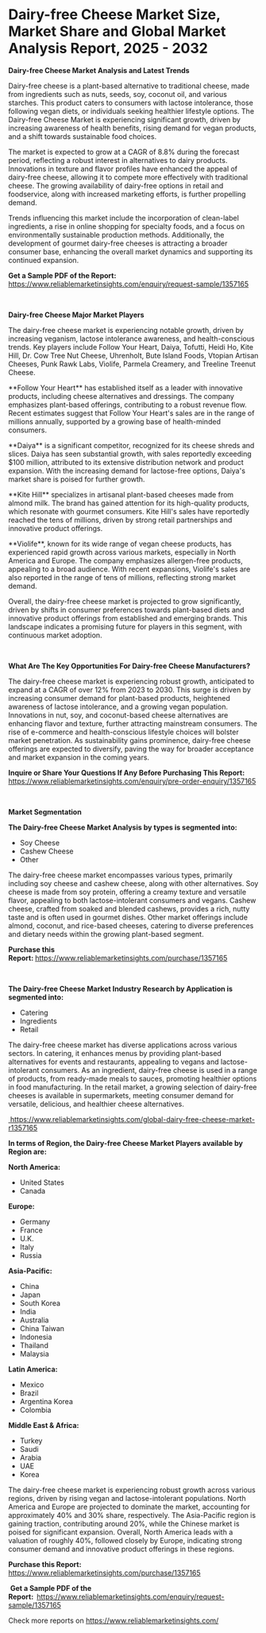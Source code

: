 <p><h1>Dairy-free Cheese Market Size, Market Share and Global Market Analysis Report, 2025 - 2032</h1></p><p><strong>Dairy-free Cheese Market Analysis and Latest Trends</strong></p>
<p><p>Dairy-free cheese is a plant-based alternative to traditional cheese, made from ingredients such as nuts, seeds, soy, coconut oil, and various starches. This product caters to consumers with lactose intolerance, those following vegan diets, or individuals seeking healthier lifestyle options. The Dairy-free Cheese Market is experiencing significant growth, driven by increasing awareness of health benefits, rising demand for vegan products, and a shift towards sustainable food choices.</p><p>The market is expected to grow at a CAGR of 8.8% during the forecast period, reflecting a robust interest in alternatives to dairy products. Innovations in texture and flavor profiles have enhanced the appeal of dairy-free cheese, allowing it to compete more effectively with traditional cheese. The growing availability of dairy-free options in retail and foodservice, along with increased marketing efforts, is further propelling demand.</p><p>Trends influencing this market include the incorporation of clean-label ingredients, a rise in online shopping for specialty foods, and a focus on environmentally sustainable production methods. Additionally, the development of gourmet dairy-free cheeses is attracting a broader consumer base, enhancing the overall market dynamics and supporting its continued expansion.</p></p>
<p><strong>Get a Sample PDF of the Report:&nbsp;</strong> <a href="https://www.reliablemarketinsights.com/enquiry/request-sample/1357165?utm_campaign=2143&utm_medium=2&utm_source=Github&utm_content=ia&utm_term=15022025&utm_id=dairy-free-cheese">https://www.reliablemarketinsights.com/enquiry/request-sample/1357165</a></p>
<p>&nbsp;</p>
<p><strong>Dairy-free Cheese Major Market Players</strong></p>
<p><p>The dairy-free cheese market is experiencing notable growth, driven by increasing veganism, lactose intolerance awareness, and health-conscious trends. Key players include Follow Your Heart, Daiya, Tofutti, Heidi Ho, Kite Hill, Dr. Cow Tree Nut Cheese, Uhrenholt, Bute Island Foods, Vtopian Artisan Cheeses, Punk Rawk Labs, Violife, Parmela Creamery, and Treeline Treenut Cheese.</p><p>**Follow Your Heart** has established itself as a leader with innovative products, including cheese alternatives and dressings. The company emphasizes plant-based offerings, contributing to a robust revenue flow. Recent estimates suggest that Follow Your Heart's sales are in the range of millions annually, supported by a growing base of health-minded consumers.</p><p>**Daiya** is a significant competitor, recognized for its cheese shreds and slices. Daiya has seen substantial growth, with sales reportedly exceeding $100 million, attributed to its extensive distribution network and product expansion. With the increasing demand for lactose-free options, Daiya's market share is poised for further growth.</p><p>**Kite Hill** specializes in artisanal plant-based cheeses made from almond milk. The brand has gained attention for its high-quality products, which resonate with gourmet consumers. Kite Hill's sales have reportedly reached the tens of millions, driven by strong retail partnerships and innovative product offerings.</p><p>**Violife**, known for its wide range of vegan cheese products, has experienced rapid growth across various markets, especially in North America and Europe. The company emphasizes allergen-free products, appealing to a broad audience. With recent expansions, Violife's sales are also reported in the range of tens of millions, reflecting strong market demand.</p><p>Overall, the dairy-free cheese market is projected to grow significantly, driven by shifts in consumer preferences towards plant-based diets and innovative product offerings from established and emerging brands. This landscape indicates a promising future for players in this segment, with continuous market adoption.</p></p>
<p>&nbsp;</p>
<p><strong>What Are The Key Opportunities For Dairy-free Cheese Manufacturers?</strong></p>
<p><p>The dairy-free cheese market is experiencing robust growth, anticipated to expand at a CAGR of over 12% from 2023 to 2030. This surge is driven by increasing consumer demand for plant-based products, heightened awareness of lactose intolerance, and a growing vegan population. Innovations in nut, soy, and coconut-based cheese alternatives are enhancing flavor and texture, further attracting mainstream consumers. The rise of e-commerce and health-conscious lifestyle choices will bolster market penetration. As sustainability gains prominence, dairy-free cheese offerings are expected to diversify, paving the way for broader acceptance and market expansion in the coming years.</p></p>
<p><strong>Inquire or Share Your Questions If Any Before Purchasing This Report:</strong> <a href="https://www.reliablemarketinsights.com/enquiry/pre-order-enquiry/1357165?utm_campaign=2143&utm_medium=2&utm_source=Github&utm_content=ia&utm_term=15022025&utm_id=dairy-free-cheese">https://www.reliablemarketinsights.com/enquiry/pre-order-enquiry/1357165</a></p>
<p>&nbsp;</p>
<p><strong>Market Segmentation</strong></p>
<p><strong>The Dairy-free Cheese Market Analysis by types is segmented into:</strong></p>
<p><ul><li>Soy Cheese</li><li>Cashew Cheese</li><li>Other</li></ul></p>
<p><p>The dairy-free cheese market encompasses various types, primarily including soy cheese and cashew cheese, along with other alternatives. Soy cheese is made from soy protein, offering a creamy texture and versatile flavor, appealing to both lactose-intolerant consumers and vegans. Cashew cheese, crafted from soaked and blended cashews, provides a rich, nutty taste and is often used in gourmet dishes. Other market offerings include almond, coconut, and rice-based cheeses, catering to diverse preferences and dietary needs within the growing plant-based segment.</p></p>
<p><strong>Purchase this Report:&nbsp;</strong><a href="https://www.reliablemarketinsights.com/purchase/1357165?utm_campaign=2143&utm_medium=2&utm_source=Github&utm_content=ia&utm_term=15022025&utm_id=dairy-free-cheese">https://www.reliablemarketinsights.com/purchase/1357165</a></p>
<p>&nbsp;</p>
<p><strong>The Dairy-free Cheese Market Industry Research by Application is segmented into:</strong></p>
<p><ul><li>Catering</li><li>Ingredients</li><li>Retail</li></ul></p>
<p><p>The dairy-free cheese market has diverse applications across various sectors. In catering, it enhances menus by providing plant-based alternatives for events and restaurants, appealing to vegans and lactose-intolerant consumers. As an ingredient, dairy-free cheese is used in a range of products, from ready-made meals to sauces, promoting healthier options in food manufacturing. In the retail market, a growing selection of dairy-free cheeses is available in supermarkets, meeting consumer demand for versatile, delicious, and healthier cheese alternatives.</p></p>
<p><a href="https://www.reliablemarketinsights.com/global-dairy-free-cheese-market-r1357165?utm_campaign=2143&utm_medium=2&utm_source=Github&utm_content=ia&utm_term=15022025&utm_id=dairy-free-cheese">&nbsp;https://www.reliablemarketinsights.com/global-dairy-free-cheese-market-r1357165</a></p>
<p><strong>In terms of Region, the Dairy-free Cheese Market Players available by Region are:</strong></p>
<p>
    <p> <strong> North America: </strong>
        <ul>
            <li>United States</li>
            <li>Canada</li>
        </ul>
        </p> 
    <p> <strong> Europe: </strong>
        <ul>
            <li>Germany</li>
            <li>France</li>
            <li>U.K.</li>
            <li>Italy</li>
            <li>Russia</li>
        </ul>
        </p> 
    <p> <strong> Asia-Pacific: </strong>
        <ul>
            <li>China</li>
            <li>Japan</li>
            <li>South Korea</li>
            <li>India</li>
            <li>Australia</li>
            <li>China Taiwan</li>
            <li>Indonesia</li>
            <li>Thailand</li>
            <li>Malaysia</li>
        </ul>
        </p> 
    <p> <strong> Latin America: </strong>
        <ul>
            <li>Mexico</li>
            <li>Brazil</li>
            <li>Argentina Korea</li>
            <li>Colombia</li>
        </ul>
        </p> 
    <p> <strong> Middle East & Africa: </strong>
        <ul>
            <li>Turkey</li>
            <li>Saudi</li>
            <li>Arabia</li>
            <li>UAE</li>
            <li>Korea</li>
        </ul>
    </p>
    </p>
<p><p>The dairy-free cheese market is experiencing robust growth across various regions, driven by rising vegan and lactose-intolerant populations. North America and Europe are projected to dominate the market, accounting for approximately 40% and 30% share, respectively. The Asia-Pacific region is gaining traction, contributing around 20%, while the Chinese market is poised for significant expansion. Overall, North America leads with a valuation of roughly 40%, followed closely by Europe, indicating strong consumer demand and innovative product offerings in these regions.</p></p>
<p><strong>Purchase this Report: </strong><a href="https://www.reliablemarketinsights.com/purchase/1357165?utm_campaign=2143&utm_medium=2&utm_source=Github&utm_content=ia&utm_term=15022025&utm_id=dairy-free-cheese">https://www.reliablemarketinsights.com/purchase/1357165</a></p>
<p>&nbsp;<strong>Get a Sample PDF of the Report:&nbsp;&nbsp;</strong><a href="https://www.reliablemarketinsights.com/enquiry/request-sample/1357165?utm_campaign=2143&utm_medium=2&utm_source=Github&utm_content=ia&utm_term=15022025&utm_id=dairy-free-cheese">https://www.reliablemarketinsights.com/enquiry/request-sample/1357165</a></p>
<p><strong></strong></p>
<p>Check more reports on <a href="https://www.reliablemarketinsights.com/?utm_campaign=2143&utm_medium=2&utm_source=Github&utm_content=ia&utm_term=15022025&utm_id=dairy-free-cheese">https://www.reliablemarketinsights.com/</a></p>